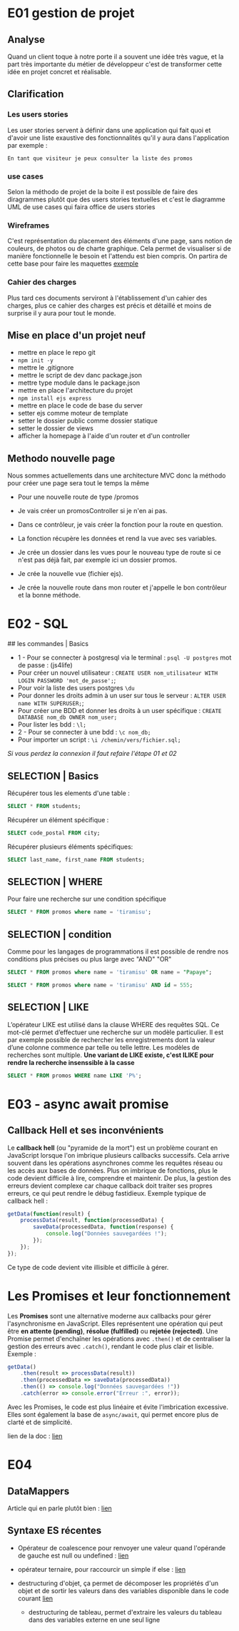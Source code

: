 # E01 gestion de projet

## Analyse

Quand un client toque à notre porte il a souvent une idée très vague, et la part très importante du métier de développeur c'est de transformer cette idée en projet concret et réalisable.

## Clarification

### Les users stories

Les user stories servent  à définir dans une application qui fait quoi et d'avoir une liste exaustive des fonctionnalités qu'il y aura dans l'application par exemple :

`En tant que visiteur je peux consulter la liste des promos`

### use cases

Selon la méthodo de projet de la boite il est possible de faire des diragrammes plutôt que des users stories textuelles et c'est le diagramme UML de use cases qui faira office de users stories

### Wireframes

C'est représentation du placement des éléments d'une page, sans notion de couleurs, de photos ou de charte graphique. Cela permet de visualiser si de manière fonctionnelle le besoin et l'attendu est bien compris. On partira de cette base pour faire les maquettes
[exemple](https://www.sooyoos.com/app/uploads/2021/03/pasted-image-0-1280x882.png)

### Cahier des charges

Plus tard ces documents serviront à l'établissement d'un cahier des charges, plus ce cahier des charges est précis et détaillé et moins de surprise il y aura pour tout le monde.

## Mise en place d'un projet neuf

- mettre en place le repo git
- `npm init -y`
- mettre le .gitignore
- mettre le script de dev danc package.json
- mettre type module dans le package.json
- mettre en place l'architecture du projet
- `npm install ejs express`
- mettre en place le code de base du server
- setter ejs comme moteur de template
- setter le dossier public comme dossier statique
- setter le dossier de views
- afficher la homepage à l'aide d'un router et d'un controller

## Methodo nouvelle page

Nous sommes actuellements dans une architecture MVC donc la méthodo pour créer une page sera tout le temps la même

- Pour une nouvelle route de type /promos

- Je vais créer un promosController si je n'en ai pas.

- Dans ce contrôleur, je vais créer la fonction pour la route en question.

- La fonction récupère les données et rend la vue avec ses variables.

- Je crée un dossier dans les vues pour le nouveau type de route si ce n'est pas déjà fait, par exemple ici un dossier promos.

- Je crée la nouvelle vue (fichier ejs).

- Je crée la nouvelle route dans mon router et j'appelle le bon contrôleur et la bonne méthode.

# E02 - SQL

## les commandes | Basics

- 1 - Pour se connecter à postgresql via le terminal : `psql -U postgres` mot de passe : (js4life)
- Pour créer un nouvel utilisateur : `CREATE USER nom_utilisateur WITH LOGIN PASSWORD 'mot_de_passe';`;
- Pour voir la liste des users postgres `\du`
- Pour donner les droits admin à un user sur tous le serveur : `ALTER USER name WITH SUPERUSER;`;
- Pour créer une BDD et donner les droits à un user spécifique : `CREATE DATABASE nom_db OWNER nom_user;`
- Pour lister les bdd : `\l;`
- 2 - Pour se connecter à une bdd : `\c nom_db;`
- Pour importer un script : `\i /chemin/vers/fichier.sql;`

*Si vous perdez la connexion il faut refaire l'étape 01 et 02*

## SELECTION | Basics

Récupérer tous les elements d'une table :
```sql
SELECT * FROM students;
```
Récupérer un élément spécifique :
```sql
SELECT code_postal FROM city;
```
Récupérer plusieurs éléments spécifiques:
```sql
SELECT last_name, first_name FROM students;
```

## SELECTION | WHERE

Pour faire une recherche sur une condition spécifique 
```sql
SELECT * FROM promos where name = 'tiramisu';
```

## SELECTION | condition
Comme pour les langages de programmations il est possible de rendre nos conditions plus précises ou plus large avec "AND" "OR"
```sql
SELECT * FROM promos where name = 'tiramisu' OR name = "Papaye";
```
```sql
SELECT * FROM promos where name = 'tiramisu' AND id = 555;
```

## SELECTION | LIKE

L’opérateur LIKE est utilisé dans la clause WHERE des requêtes SQL. Ce mot-clé permet d’effectuer une recherche sur un modèle particulier. Il est par exemple possible de rechercher les enregistrements dont la valeur d’une colonne commence par telle ou telle lettre. Les modèles de recherches sont multiple.
**Une variant de LIKE existe, c'est ILIKE pour rendre la recherche insenssible à la casse**

```sql
SELECT * FROM promos WHERE name LIKE 'P%';
```


# E03 - async await promise

## Callback Hell et ses inconvénients

Le **callback hell** (ou "pyramide de la mort") est un problème courant en JavaScript lorsque l'on imbrique plusieurs callbacks successifs. Cela arrive souvent dans les opérations asynchrones comme les requêtes réseau ou les accès aux bases de données. Plus on imbrique de fonctions, plus le code devient difficile à lire, comprendre et maintenir. De plus, la gestion des erreurs devient complexe car chaque callback doit traiter ses propres erreurs, ce qui peut rendre le débug fastidieux. Exemple typique de callback hell :

```javascript
getData(function(result) {
    processData(result, function(processedData) {
        saveData(processedData, function(response) {
            console.log("Données sauvegardées !");
        });
    });
});
```
Ce type de code devient vite illisible et difficile à gérer.

# Les Promises et leur fonctionnement

Les **Promises** sont une alternative moderne aux callbacks pour gérer l'asynchronisme en JavaScript. Elles représentent une opération qui peut être **en attente (pending)**, **résolue (fulfilled)** ou **rejetée (rejected)**. Une Promise permet d'enchaîner les opérations avec `.then()` et de centraliser la gestion des erreurs avec `.catch()`, rendant le code plus clair et lisible. Exemple :

```javascript
getData()
    .then(result => processData(result))
    .then(processedData => saveData(processedData))
    .then(() => console.log("Données sauvegardées !"))
    .catch(error => console.error("Erreur :", error));
```

Avec les Promises, le code est plus linéaire et évite l'imbrication excessive. 
Elles sont également la base de `async/await`, qui permet encore plus de clarté et de simplicité.

lien de la doc : [lien](https://developer.mozilla.org/fr/docs/Web/JavaScript/Reference/Global_Objects/Promise)

# E04

## DataMappers 

Article qui en parle plutôt bien : [lien](https://4markdown.com/understanding-repository-pattern-in-nodejs-and-typescript/)

## Syntaxe ES récentes

- Opérateur de coalescence pour renvoyer une valeur quand l'opérande de gauche est null ou undefined : [lien](https://developer.mozilla.org/fr/docs/Web/JavaScript/Reference/Operators/Nullish_coalescing)

- opérateur ternaire, pour raccourcir un simple if else : [lien](https://developer.mozilla.org/fr/docs/Web/JavaScript/Reference/Operators/Conditional_operator)

- destructuring d'objet, ça permet de décomposer les propriétés d'un objet et de sortir les valeurs dans des variables disponible dans le code courant [lien](https://developer.mozilla.org/fr/docs/Web/JavaScript/Reference/Operators/Destructuring)
  - destructuring de tableau, permet d'extraire les valeurs du tableau dans des variables externe en une seul ligne